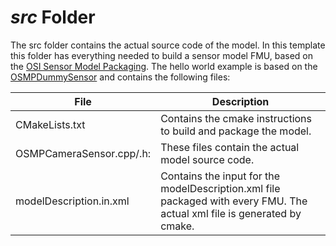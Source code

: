 # *src* Folder

The src folder contains the actual source code of the model.
In this template this folder has everything needed to build a sensor model FMU, based on the [OSI Sensor Model Packaging](https://github.com/OpenSimulationInterface/osi-sensor-model-packaging).
The hello world example is based on the [OSMPDummySensor](https://github.com/OpenSimulationInterface/osi-sensor-model-packaging/tree/master/examples/OSMPDummySensor) and contains the following files:

| File                      | Description                                                                                                              |
|---------------------------|--------------------------------------------------------------------------------------------------------------------------|
| CMakeLists.txt            | Contains the cmake instructions to build and package the model.                                                          |
| OSMPCameraSensor.cpp/.h:  | These files contain the actual model source code.                                                                        |
| modelDescription.in.xml   | Contains the input for the modelDescription.xml file packaged with every FMU. The actual xml file is generated by cmake. |
